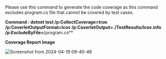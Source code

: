Please use this command to generate the code coverage as this command excludes program.cs file that cannot be covered by test cases.

**Command : dotnet test /p:CollectCoverage=true /p:CoverletOutputFormat=lcov /p:CoverletOutput=./TestResults/lcov.info /p:ExcludeByFile=**/program.cs**

**Coverage Report Image**

![Screenshot from 2024-04-19 09-40-48](https://github.com/Srvchoudhary/DotNet_UnitTest_Assignment/assets/88824767/aea6ec6f-d413-44ec-af9a-2a9df6225c1f)

 
